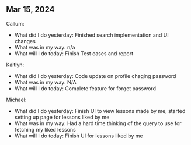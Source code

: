## Mar 15, 2024
Callum:
- What did I do yesterday: Finished search implementation and UI changes
- What was in my way: n/a
- What will I do today: Finish Test cases and report

Kaitlyn:
- What did I do yesterday: Code update on profile chaging password
- What was in my way: N/A
- What will I do today: Complete feature for forget password 

Michael:
- What did I do yesterday: Finish UI to view lessons made by me, started setting up page for lessons liked by me
- What was in my way: Had a hard time thinking of the query to use for fetching my liked lessons
- What will I do today: Finish UI for lessons liked by me

